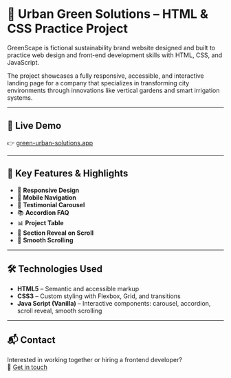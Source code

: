 # 🌿 Urban Green Solutions – HTML & CSS Practice Project

GreenScape is fictional sustainability brand website designed and built to practice web design and front-end development skills with HTML, CSS, and JavaScript.

The project showcases a fully responsive, accessible, and interactive landing page for a company that specializes in transforming city environments through innovations like vertical gardens and smart irrigation systems.

---

## 🚀 Live Demo

👉 [green-urban-solutions.app](https://green-urban-solutions-daria-aleshina.netlify.app/)

---

## 🧩 Key Features & Highlights

- 📱 **Responsive Design**
- 📱 **Mobile Navigation**
- 💬 **Testimonial Carousel**
- 📚 **Accordion FAQ**
- 📊 **Project Table**
- 👀 **Section Reveal on Scroll**
- 🧭 **Smooth Scrolling**

---

## 🛠️ Technologies Used

- **HTML5** – Semantic and accessible markup
- **CSS3** – Custom styling with Flexbox, Grid, and transitions
- **Java Script (Vanilla)** – Interactive components: carousel, accordion, scroll reveal, smooth scrolling

---

## 📬 Contact

Interested in working together or hiring a frontend developer?  
📧 [Get in touch](mailto:ddaleshina@gmail.com?subject=Hire%20the%20Developer%20Behind%20Urban%20Green%20Solutions&body=Hi%2C%0A%0AI%20found%20your%20Urban%20Green%20Solutions%20project%20and%20would%20love%20to%20chat%20about%20working%20together.%0A%0AThanks!)
